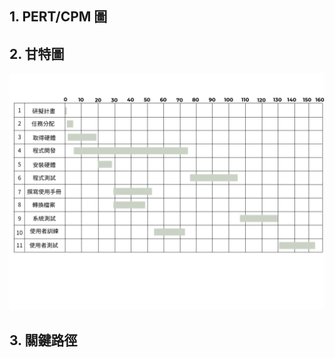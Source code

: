 ## 1. PERT/CPM 圖


## 2. 甘特圖
![甘特圖.png](https://github.com/c112118101/system-analysis/blob/aed8e99e8494c54555f6dd058706d9ff978890c8/%E7%94%98%E7%89%B9%E5%9C%96.png)

## 3. 關鍵路徑
